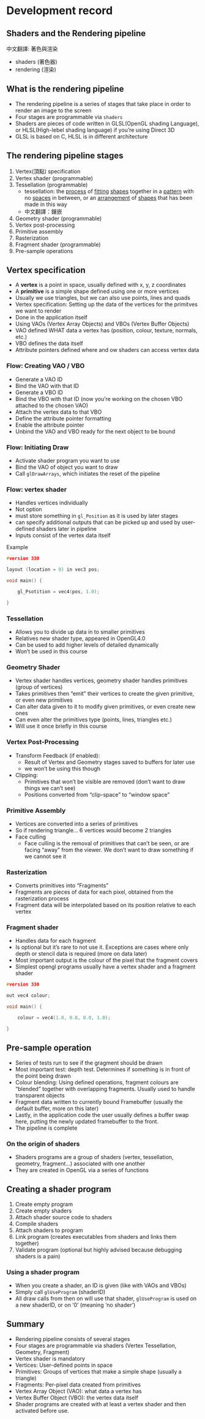 # Development record

## Shaders and the Rendering pipeline
中文翻譯: 著色與渲染
- shaders (著色器)
- rendering (渲染)

## What is the rendering pipeline

- The rendering pipeline is a series of stages that take place in order to render an image to the screen
- Four stages are programmable via `shaders`
- Shaders are pieces of code written in GLSL(OpenGL shading Language), or HLSL(High-lebel shading language) if you’re using Direct 3D
- GLSL is based on C, HLSL is in different architecture

## The rendering pipeline stages

1. Vertex(頂點) specification
2. Vertex shader (programmable)
3. Tessellation (programmable)
    - tessellation: the [process](https://dictionary.cambridge.org/zht/%E8%A9%9E%E5%85%B8/%E8%8B%B1%E8%AA%9E-%E6%BC%A2%E8%AA%9E-%E7%B9%81%E9%AB%94/process) of [fitting](https://dictionary.cambridge.org/zht/%E8%A9%9E%E5%85%B8/%E8%8B%B1%E8%AA%9E-%E6%BC%A2%E8%AA%9E-%E7%B9%81%E9%AB%94/fitting) [shapes](https://dictionary.cambridge.org/zht/%E8%A9%9E%E5%85%B8/%E8%8B%B1%E8%AA%9E-%E6%BC%A2%E8%AA%9E-%E7%B9%81%E9%AB%94/shape) together in a [pattern](https://dictionary.cambridge.org/zht/%E8%A9%9E%E5%85%B8/%E8%8B%B1%E8%AA%9E-%E6%BC%A2%E8%AA%9E-%E7%B9%81%E9%AB%94/pattern) with no [spaces](https://dictionary.cambridge.org/zht/%E8%A9%9E%E5%85%B8/%E8%8B%B1%E8%AA%9E-%E6%BC%A2%E8%AA%9E-%E7%B9%81%E9%AB%94/space) in between, or an [arrangement](https://dictionary.cambridge.org/zht/%E8%A9%9E%E5%85%B8/%E8%8B%B1%E8%AA%9E-%E6%BC%A2%E8%AA%9E-%E7%B9%81%E9%AB%94/arrangement) of [shapes](https://dictionary.cambridge.org/zht/%E8%A9%9E%E5%85%B8/%E8%8B%B1%E8%AA%9E-%E6%BC%A2%E8%AA%9E-%E7%B9%81%E9%AB%94/shape) that has been made in this way
    - 中文翻譯：鑲嵌
4. Geometry shader (programmable)
5. Vertex post-processing
6. Primitive assembly
7. Rasterization
8. Fragment shader (programmable)
9. Pre-sample operations

## Vertex specification

- A **vertex** is a point in space, usually defined with x, y, z coordinates
- A **primitive** is a simple shape defined using one or more vertices
- Usually we use triangles, but we can also use points, lines and quads
- Vertex specification: Setting up the data of the vertices for the primitves we want to render
- Done in the application itself
- Using VAOs (Vertex Array Objects) and VBOs (Vertex Buffer Objects)
- VAO defined WHAT data a vertex has (position, colour, texture, normals, etc.)
- VBO defines the data itself
- Attribute pointers defined where and ow shaders can access vertex data

### Flow: Creating VAO / VBO

- Generate a VAO ID
- Bind the VAO with that ID
- Generate a VBO ID
- Bind the VBO with that ID (now you’re working on the chosen VBO attached to the chosen VAO)
- Attach the vertex data to that VBO
- Define the attribute pointer formatting
- Enable the attribute pointer
- Unbind the VAO and VBO ready for the next object to be bound

### Flow: Initiating Draw

- Activate shader program you want to use
- Bind the VAO of object you want to draw
- Call `glDrawArrays`, which initiates the reset of the pipeline

### Flow: vertex shader

- Handles vertices individually
- Not option
- must store something in `gl_Position` as it is used by later stages
- can specify additional outputs that can be picked up and used by user-defined shaders later in pipeline
- Inputs consist of the vertex data itself

Example

```cpp
#version 330

layout (location = 0) in vec3 pos;

void main() {

	gl_Psotition = vec4(pos, 1.0);

}
```

### Tessellation

- Allows you to divide up data in to smaller primitives
- Relatives new shader type, appeared in OpenGL4.0
- Can be used to add higher levels of detailed dynamically
- Won’t be used in this course

### Geometry Shader

- Vertex shader handles vertices, geometry shader handles primitives (group of vertices)
- Takes primitives then “emit” their vertices to create the given primitive, or even new primitives
- Can alter data given to it to modify given primitives, or even create new ones
- Can even alter the primitives type (points, lines, triangles etc.)
- Will use it once briefly in this course

### Vertex Post-Processing

- Transform Feedback (if enabled):
    - Result of Vertex and Geometry stages saved to buffers for later use
    - we won’t be using this though
- Clipping:
    - Primitives that won’t be visible are removed (don’t want to draw things we can’t see)
    - Positions converted from “clip-space” to “window space”

### Primitive Assembly

- Vertices are converted into a series of primitives
- So if rendering triangle… 6 vertices would become 2 triangles
- Face culling
    - Face culling is the removal of primitives that can’t be seen, or are facing “away” from the viewer. We don’t want to draw something if we cannot see it

### Rasterization

- Converts primitives into “Fragments”
- Fragments are pieces of data for each pixel, obtained from the rasterization process
- Fragment data will be interpolated based on its position relative to each vertex

### Fragment shader

- Handles data for each fragment
- Is optional but it’s rare to not use it. Exceptions are cases where only depth or stencil data is required (more on data later)
- Most important output is the colour of the pixel that the fragment covers
- Simplest opengl programs usually have a vertex shader and a fragment shader

```cpp
#version 330

out vec4 colour;

void main() {

	colour = vec4(1.0, 0.0, 0.0, 1.0);

}
```

## Pre-sample operation

- Series of tests run to see if the gragment should be drawn
- Most important test: depth test. Determines if something is in front of the point being drawn
- Colour blending: Using defined operations, fragment colours are “blended” together with overlapping fragments. Usually used to handle transparent objects
- Fragment data written to currently bound Framebuffer (usually the default buffer, more on this later)
- Lastly, in the application code the user usually defines a buffer swap here, putting the newly updated framebuffer to the front.
- The pipeline is complete

### On the origin of shaders

- Shaders programs are a group of shaders (vertex, tessellation, geometry, fragment…) associated with one another
- They are created in OpenGL via a series of functions

## Creating a shader program

1. Create empty program
2. Create empty shaders
3. Attach shader source code to shaders
4. Compile shaders
5. Attach shaders to program
6. Link program (creates executables from shaders and links them together)
7. Validate program (optional but highly advised because debugging shaders is a pain)

### Using a shader program

- When you create a shader, an ID is given (like with VAOs and VBOs)
- Simply call `glUseProgram` (shaderID)
- All draw calls from then on will use that shader, `glUseProgram` is used on a new shaderID, or on ‘0’ (meaning  ‘no shader’)

## Summary

- Rendering pipeline consists of several stages
- Four stages are programmable via shaders (Vertex Tessellation, Geometry, Fragment)
- Vertex shader is mandatory
- Vertices: User-defined points in space
- Primitives: Groups of vertices that make a simple shape (usually a triangle)
- Fragments: Per-pixel data created from primitives
- Vertex Array Object (VAO): what data a vertex has
- Vertex Buffer Object (VBO): the vertex data itself
- Shader programs are created with at least a vertex shader and then activated before use.